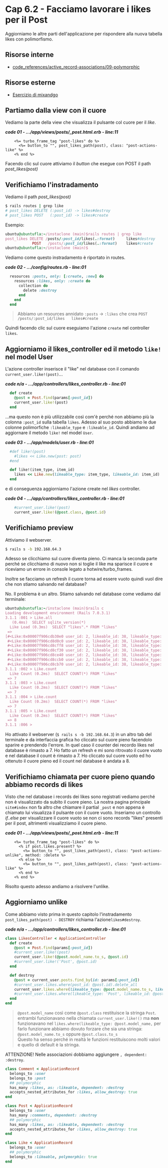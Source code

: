 # <a name="top"></a> Cap 6.2 - Facciamo lavorare i likes per il Post

Aggiorniamo le altre parti dell'applicazione per rispondere alla nuova tabella likes con polimorfismo.


## Risorse interne

- [code_references/active_record-associations/09-polymorphic]()



## Risorse esterne

- [Esercizio di mixandgo](https://school.mixandgo.com/targets/262)



## Partiamo dalla view con il cuore

Vediamo la parte della view che visualizza il pulsante col cuore per il *like*.

***code 01 - .../app/views/posts/_post.html.erb - line:11***

```html+erb
    <%= turbo_frame_tag "post-likes" do %>
      <%= button_to "", post_likes_path(post), class: "post-actions-like" %>
    <% end %>
```

Facendo clic sul cuore attiviamo il *button* che esegue con POST il path *post_likes(post)*


## Verifichiamo l'instradamento

Vediamo il path *post_likes(post)*

```ruby
$ rails routes | grep like
# post_likes DELETE (:post_id) -> likes#destroy
# post_likes POST   (:post_id) -> likes#create
```

Esempio:

```ruby
ubuntu@ubuntufla:~/instaclone (main)$rails routes | grep like
post_likes DELETE /posts/:post_id/likes(.:format)     likes#destroy
            POST   /posts/:post_id/likes(.:format)    likes#create
ubuntu@ubuntufla:~/instaclone (main)$
```

Vediamo come questo instradamento è riportato in routes.

***code 02 - .../config/routes.rb - line:01***

```ruby
  resources :posts, only: [:create, :new] do
    resources :likes, only: :create do
      collection do
        delete :destroy
      end
    end
  end
```

> Abbiamo un resources annidato `:posts` -> `:likes` che crea `POST   /posts/:post_id/likes   likes#create`

Quindi facendo clic sul cuore eseguiamo l'azione `create` nel controller `likes`.



## Aggiorniamo il likes_controller ed il metodo `like!` nel model User

L'azione controller inserisce il "like" nel database con il comando `current_user.like!(post)`...

***code n/a - .../app/controllers/likes_controller.rb - line:01***

```ruby
  def create
    @post = Post.find(params[:post_id])
    current_user.like!(post)
  end
```

...ma questo non è più utilizzabile così com'è perché non abbiamo più la colonna `:post_id` sulla tabella `likes`. Adesso al suo posto abbiamo le due colonne polimorfiche `:likeable_type` e `:likeable_id`. Quindi andiamo ad aggiornare il metodo `like!` nel model `User`.

***code 03 - .../app/models/user.rb - line:01***

```ruby
  #def like!(post)
    #likes << Like.new(post: post)
  #end

  def like!(item_type, item_id)
    likes << Like.new(likeable_type: item_type, likeable_id: item_id)
  end
```

e di conseguenza aggiorniamo l'azione create nel *likes* controller.

***code 04 - .../app/controllers/likes_controller.rb - line:01***

```ruby
    #current_user.like!(post)
    current_user.like!(@post.class, @post.id)
```



## Verifichiamo preview

Attiviamo il webserver.

```bash
$ rails s -b 192.168.64.3
```

Adesso se clicchiamo sul cuore diventa pieno.
Ci manca la seconda parte perché se clicchiamo di nuovo non si toglie il like ma sparisce il cuore e riceviamo un errore in console legato a hotwire/turbo_frames.

Inoltre se facciamo un refresh il cuore torna ad essere vuoto quindi vuol dire che non stiamo salvando nel database?

No. Il problema è un altro. Stiamo salvando nel database come vediamo dal terminale:

```ruby
ubuntu@ubuntufla:~/instaclone (main)$rails c
Loading development environment (Rails 7.0.3.1)
3.1.1 :001 > Like.all
   (0.4ms)  SELECT sqlite_version(*)
  Like Load (0.3ms)  SELECT "likes".* FROM "likes"          
 =>                                                         
[#<Like:0x00007f906cdb30e0 user_id: 2, likeable_id: 38, likeable_type: "Post">,
 #<Like:0x00007f906cd8d0c0 user_id: 2, likeable_id: 38, likeable_type: "Post">,
 #<Like:0x00007f906cd8cff8 user_id: 2, likeable_id: 38, likeable_type: "Post">,
 #<Like:0x00007f906cd8cf30 user_id: 2, likeable_id: 38, likeable_type: "Post">,
 #<Like:0x00007f906cd8ce40 user_id: 2, likeable_id: 38, likeable_type: "Post">,
 #<Like:0x00007f906cd8ccb0 user_id: 2, likeable_id: 38, likeable_type: "Post">,
 #<Like:0x00007f906cd8cb70 user_id: 2, likeable_id: 38, likeable_type: "Post">] 
3.1.1 :002 > Like.count
  Like Count (0.2ms)  SELECT COUNT(*) FROM "likes"
 => 7                                                       
3.1.1 :003 > Like.count
  Like Count (0.2ms)  SELECT COUNT(*) FROM "likes"
 => 7                                                       
3.1.1 :004 > Like.count
  Like Count (0.2ms)  SELECT COUNT(*) FROM "likes"
 => 7                                                       
3.1.1 :005 > Like.count
  Like Count (0.2ms)  SELECT COUNT(*) FROM "likes"
 => 8                                                       
3.1.1 :006 > 
```

Ho attivato il webserver (`$ rails s -b 192.168.64.3`) in un altro tab del terminale e da interfaccia grafica ho cliccato sul cuore pieno facendolo sparire e prendendo l'errore. In quel caso il counter dei recordo likes nel database è rimasto a 7. Ho fatto un refresh e mi sono ritrovato il cuore vuoto e nel database il count è rimasto a 7. Ho cliccato sul cuore vuoto ed ho ottenuto il cuore pieno ed il count nel database è andata a 8.



## Verifichiamo chiamata per cuore pieno quando abbiamo records di likes

Visto che nel database i records dei likes sono registrati vediamo perché non è visualizzato da subito il cuore pieno. La nostra pagina principale `site#index` non fa altro che chiamare il partial `_post` e non appena è chiamato lui visualizza il pulsante con il cuore vuoto.
Inseriamo un controllo *if..else* per visualizzare il cuore vuoto se non ci sono records "likes" presenti per il post, altrimenti visualizziamo il cuore pieno.

***code 01 - .../app/views/posts/_post.html.erb - line:11***

```html+erb
    <%= turbo_frame_tag "post-likes" do %>
      <% if post.likes.present? %>
        <%= button_to "", post_likes_path(post), class: "post-actions-unlike", method: :delete %>
      <% else %>
        <%= button_to "", post_likes_path(post), class: "post-actions-like" %>
      <% end %>
    <% end %>
```

Risolto questo adesso andiamo a risolvere l'unlike.



## Aggiorniamo unlike

Come abbiamo visto prima in questo capitolo l'instradamento `post_likes_path(post) - DESTROY` richiama l'azione`likes#destroy`.

***code n/a - .../app/controllers/likes_controller.rb - line:01***

```ruby
class LikesController < ApplicationController
  def create
    @post = Post.find(params[:post_id])
    #current_user.like!(post)
    current_user.like!(@post.model_name.to_s, @post.id)
    #current_user.like!('Post', @post.id)
  end

  def destroy
    @post = current_user.posts.find_by(id: params[:post_id])
    #current_user.likes.where(post_id: @post.id).delete_all
    current_user.likes.where(likeable_type: @post.model_name.to_s, likeable_id: @post.id).delete_all
    #current_user.likes.where(likeable_type: 'Post', likeable_id: @post.id).delete_all
  end
end
```

> `@post.model_name` così come `@post.class` restituisce la stringa `Post`.
> entrambi funzionavano nella chiamata `current_user.like!()` ma **non** funzionavano nel `likes.where(likeable_type: @post.model_name,` per farlo funzionare abbiamo dovuto forzare che sia una stringa: <br/>
> `@post.model_name.to_s` oppure `@post.class.to_s` <br/>
> Questo ha senso perché in realtà le funzioni restituiscono molti valori e quello di default è la stringa.


ATTENZIONE!
Nelle associazioni dobbiamo aggiungere `, dependent: :destroy`.


```ruby
class Comment < ApplicationRecord
  belongs_to :user
  belongs_to :post
  ## polymorphic
  has_many :likes, as: :likeable, dependent: :destroy
  accepts_nested_attributes_for :likes, allow_destroy: true
end
```

```ruby
class Post < ApplicationRecord
  belongs_to :user
  has_many :comments, dependent: :destroy
  ## polymorphic
  has_many :likes, as: :likeable, dependent: :destroy
  accepts_nested_attributes_for :likes, allow_destroy: true
end
```

```ruby
class Like < ApplicationRecord
  belongs_to :user
  ## polymorphic
  belongs_to :likeable, polymorphic: true
end
```


